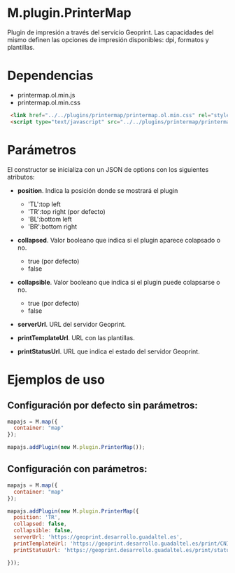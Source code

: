 # M.plugin.PrinterMap


Plugin de impresión a través del servicio Geoprint. Las capacidades del mismo definen las opciones de impresión disponibles: dpi, formatos y plantillas.

# Dependencias

- printermap.ol.min.js
- printermap.ol.min.css

```html
 <link href="../../plugins/printermap/printermap.ol.min.css" rel="stylesheet" />
 <script type="text/javascript" src="../../plugins/printermap/printermap.ol.min.js"></script>
```

# Parámetros

El constructor se inicializa con un JSON de options con los siguientes atributos:

- **position**. Indica la posición donde se mostrará el plugin
  - 'TL':top left 
  - 'TR':top right (por defecto) 
  - 'BL':bottom left 
  - 'BR':bottom right

- **collapsed**. Valor booleano que indica si el plugin aparece colapsado o no.
  - true (por defecto)
  - false

- **collapsible**. Valor booleano que indica si el plugin puede colapsarse o no.
  - true (por defecto)
  - false

- **serverUrl**. URL del servidor Geoprint.

- **printTemplateUrl**. URL con las plantillas.

- **printStatusUrl**. URL que indica el estado del servidor Geoprint.


# Ejemplos de uso

## Configuración por defecto sin parámetros:
```javascript
mapajs = M.map({
  container: "map"
});

mapajs.addPlugin(new M.plugin.PrinterMap());
```
## Configuración con parámetros:
```javascript
mapajs = M.map({
  container: "map"
});

mapajs.addPlugin(new M.plugin.PrinterMap({
  position: 'TR',
  collapsed: false,
  collapsible: false,
  serverUrl: 'https://geoprint.desarrollo.guadaltel.es',
  printTemplateUrl: 'https://geoprint.desarrollo.guadaltel.es/print/CNIG',
  printStatusUrl: 'https://geoprint.desarrollo.guadaltel.es/print/status',

}));